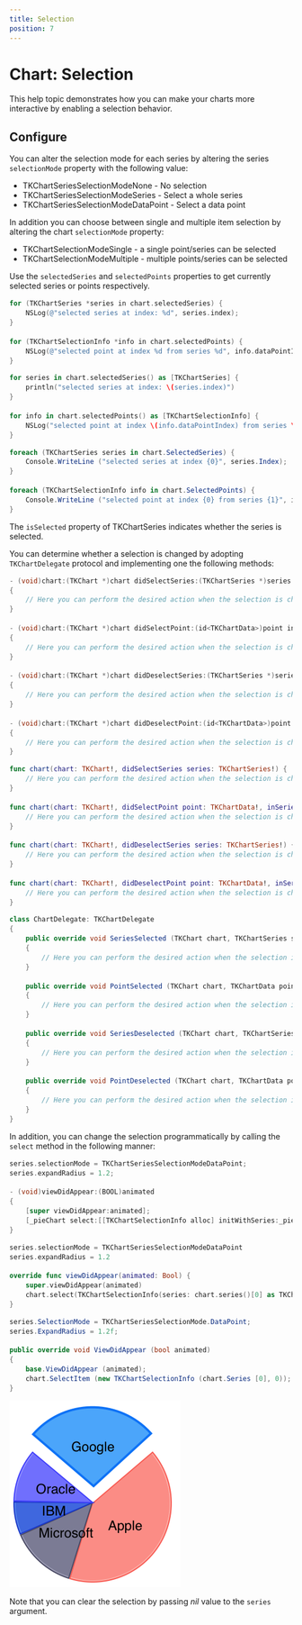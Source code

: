 ```yaml
---
title: Selection
position: 7
---
```


# Chart: Selection

This help topic demonstrates how you can make your charts more interactive by enabling a selection behavior.

## Configure ##

You can alter the selection mode for each series by altering the series <code>selectionMode</code> property with the following value:

- TKChartSeriesSelectionModeNone - No selection
- TKChartSeriesSelectionModeSeries - Select a whole series
- TKChartSeriesSelectionModeDataPoint - Select a data point

In addition you can choose between single and multiple item selection by altering the chart <code>selectionMode</code> property:

- TKChartSelectionModeSingle - a single point/series can be selected
- TKChartSelectionModeMultiple - multiple points/series can be selected

Use the <code>selectedSeries</code> and <code>selectedPoints</code> properties to get currently selected series or points respectively.

```Objective-C
for (TKChartSeries *series in chart.selectedSeries) {
    NSLog(@"selected series at index: %d", series.index);
}

for (TKChartSelectionInfo *info in chart.selectedPoints) {
    NSLog(@"selected point at index %d from series %d", info.dataPointIndex, info.series.index);
}
```
```Swift
for series in chart.selectedSeries() as [TKChartSeries] {
    println("selected series at index: \(series.index)")
}

for info in chart.selectedPoints() as [TKChartSelectionInfo] {
    NSLog("selected point at index \(info.dataPointIndex) from series \(info.series.index)")
}
```
```C#
foreach (TKChartSeries series in chart.SelectedSeries) {
	Console.WriteLine ("selected series at index {0}", series.Index);
}

foreach (TKChartSelectionInfo info in chart.SelectedPoints) {
	Console.WriteLine ("selected point at index {0} from series {1}", info.DataPointIndex, info.Series.Index);
}
```

The <code>isSelected</code> property of TKChartSeries indicates whether the series is selected.

You can determine whether a selection is changed by adopting <code>TKChartDelegate</code> protocol and implementing one the following methods:

```Objective-C
- (void)chart:(TKChart *)chart didSelectSeries:(TKChartSeries *)series
{
    // Here you can perform the desired action when the selection is changed.
}

- (void)chart:(TKChart *)chart didSelectPoint:(id<TKChartData>)point inSeries:(TKChartSeries *)series atIndex:(NSInteger)index
{
    // Here you can perform the desired action when the selection is changed.
}

- (void)chart:(TKChart *)chart didDeselectSeries:(TKChartSeries *)series
{
    // Here you can perform the desired action when the selection is changed.
}

- (void)chart:(TKChart *)chart didDeselectPoint:(id<TKChartData>)point inSeries:(TKChartSeries *)series atIndex:(NSInteger)index
{
    // Here you can perform the desired action when the selection is changed.
}
```
```Swift
func chart(chart: TKChart!, didSelectSeries series: TKChartSeries!) {
    // Here you can perform the desired action when the selection is changed.
}

func chart(chart: TKChart!, didSelectPoint point: TKChartData!, inSeries series: TKChartSeries!, atIndex index: Int) {
    // Here you can perform the desired action when the selection is changed.
}

func chart(chart: TKChart!, didDeselectSeries series: TKChartSeries!) {
    // Here you can perform the desired action when the selection is changed.
}

func chart(chart: TKChart!, didDeselectPoint point: TKChartData!, inSeries series: TKChartSeries!, atIndex index: Int) {
    // Here you can perform the desired action when the selection is changed.
}
```
```C#
class ChartDelegate: TKChartDelegate
{
	public override void SeriesSelected (TKChart chart, TKChartSeries series)
	{
		// Here you can perform the desired action when the selection is changed.
	}

	public override void PointSelected (TKChart chart, TKChartData point, TKChartSeries series, nint index)
	{
		// Here you can perform the desired action when the selection is changed.
	}

	public override void SeriesDeselected (TKChart chart, TKChartSeries series)
	{
		// Here you can perform the desired action when the selection is changed.
	}

	public override void PointDeselected (TKChart chart, TKChartData point, TKChartSeries series, nint index)
	{
		// Here you can perform the desired action when the selection is changed.
	}
}
```

In addition, you can change the selection programmatically by calling the <code>select</code> method in the following manner:

```Objective-C
series.selectionMode = TKChartSeriesSelectionModeDataPoint;
series.expandRadius = 1.2;

- (void)viewDidAppear:(BOOL)animated
{
	[super viewDidAppear:animated];
	[_pieChart select:[[TKChartSelectionInfo alloc] initWithSeries:_pieChart.series[0] dataPointIndex:0]];
}
```
```Swift
series.selectionMode = TKChartSeriesSelectionModeDataPoint
series.expandRadius = 1.2

override func viewDidAppear(animated: Bool) {
    super.viewDidAppear(animated)
    chart.select(TKChartSelectionInfo(series: chart.series()[0] as TKChartSeries, dataPointIndex: 0))
}
```
```C#
series.SelectionMode = TKChartSeriesSelectionMode.DataPoint;
series.ExpandRadius = 1.2f;

public override void ViewDidAppear (bool animated)
{
	base.ViewDidAppear (animated);
	chart.SelectItem (new TKChartSelectionInfo (chart.Series [0], 0));
}
```

<img src="../images/chart-selection001.png"/>

Note that you can clear the selection by passing *nil* value to the <code>series</code> argument.


